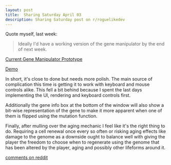 ```yaml
---
layout: post
title:  Sharing Saturday April 03
description: Sharing Saturday post on r/roguelikedev
---
```


Quote myself, last week:

> Ideally I'd have a working version of the gene manipulator by the end of next week.

[Current Gene Manipulator Prototype](https://imgur.com/vBf5eB3)

[Demo](https://imgur.com/SKiycqm)

In short, it's close to done but needs more polish. The main source of complication this time is getting it to work with keyboard and mouse controls alike. This fell a bit behind because I spent the last days implementing the UI, rendering and keyboard controls first.

Additionally the gene info box at the bottom of the window will also show a bit-wise representation of the gene to make it more apparent when one of them is flipped using the mutation function.

Finally, after mulling over the aging mechanic I feel like it's the right thing to do. Requiring a cell renewal once every so often or risking aging effects like damage to the genome as a downside ought to balance well with giving the player the freedom to choose when to regenerate using the genome that has been altered by the player, aging and possibly other lifeforms around it.

[comments on reddit](https://www.reddit.com/r/roguelikedev/comments/miv3cc/sharing_saturday_356/)
